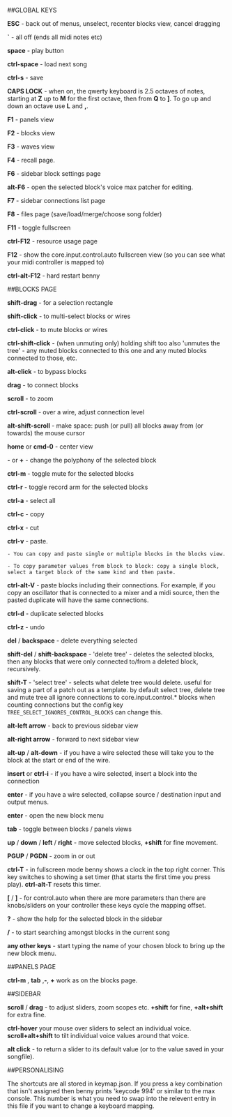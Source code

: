 ##GLOBAL KEYS

**ESC** - back out of menus, unselect, recenter blocks view, cancel dragging

**`** - all off (ends all midi notes etc)

**space** - play button

**ctrl-space** - load next song

**ctrl-s** - save

**CAPS LOCK** - when on, the qwerty keyboard is 2.5 octaves of notes, starting at **Z** up to **M** for the first octave, then from **Q** to **]**. To go up and down an octave use **L** and **,**.

**F1** - panels view

**F2** - blocks view

**F3** - waves view

**F4** - recall page.

**F6** - sidebar block settings page

**alt-F6** - open the selected block's voice max patcher for editing.

**F7** - sidebar connections list page

**F8** - files page (save/load/merge/choose song folder)

**F11** - toggle fullscreen

**ctrl-F12** - resource usage page

**F12** - show the core.input.control.auto fullscreen view (so you can see what your midi controller is mapped to)



**ctrl-alt-F12** - hard restart benny





##BLOCKS PAGE

**shift-drag** - for a selection rectangle

**shift-click** - to multi-select blocks or wires 

**ctrl-click** - to mute blocks or wires
   
**ctrl-shift-click** - (when unmuting only) holding shift too also 'unmutes the tree' - any muted blocks connected to this one and any muted blocks connected to those, etc.

**alt-click** - to bypass blocks

**drag** - to connect blocks

**scroll** - to zoom

**ctrl-scroll** - over a wire, adjust connection level

**alt-shift-scroll** - make space: push (or pull) all blocks away from (or towards) the mouse cursor


**home** or **cmd-0** - center view

**-** or **+** - change the polyphony of the selected block

**ctrl-m** - toggle mute for the selected blocks

**ctrl-r** - toggle record arm for the selected blocks

**ctrl-a** - select all

**ctrl-c** - copy

**ctrl-x** - cut

**ctrl-v** - paste. 

    - You can copy and paste single or multiple blocks in the blocks view.

    - To copy parameter values from block to block: copy a single block, select a target block of the same kind and then paste.

**ctrl-alt-V** - paste blocks including their connections. For example, if you copy an oscillator that is connected to a mixer and a midi source, then the pasted duplicate will have the same connections.

**ctrl-d** - duplicate selected blocks

**ctrl-z** - undo

**del** / **backspace** - delete everything selected

**shift-del** / **shift-backspace** - 'delete tree' - deletes the selected blocks, then any blocks that were only connected to/from a deleted block, recursively.

**shift-T** - 'select tree' - selects what delete tree would delete. useful for saving a part of a patch out as a template. by default select tree, delete tree and mute tree all ignore connections to core.input.control.* blocks when counting connections but the config key ```TREE_SELECT_IGNORES_CONTROL_BLOCKS``` can change this.

**alt-left arrow** - back to previous sidebar view

**alt-right arrow** - forward to next sidebar view

**alt-up** / **alt-down** - if you have a wire selected these will take you to the block at the start or end of the wire.

**insert** or **ctrl-i** - if you have a wire selected, insert a block into the connection

**enter** - if you have a wire selected, collapse source / destination input and output menus.

**enter** - open the new block menu

**tab** - toggle between blocks / panels views

**up** / **down** / **left** / **right** - move selected blocks, **+shift** for fine movement.

**PGUP** / **PGDN** - zoom in or out

**ctrl-T** - in fullscreen mode benny shows a clock in the top right corner. This key switches to showing a set timer (that starts the first time you press play). **ctrl-alt-T** resets this timer.

**[** / **]** - for control.auto when there are more parameters than there are knobs/sliders on your controller these keys cycle the mapping offset.

**?** - show the help for the selected block in the sidebar

**/** - to start searching amongst blocks in the current song

**any other keys** - start typing the name of your chosen block to bring up the new block menu.





##PANELS PAGE

**ctrl-m** , **tab** ,**-**, **+** work as on the blocks page.







##SIDEBAR

**scroll** / **drag** - to adjust sliders, zoom scopes etc. **+shift** for fine, **+alt+shift** for extra fine.

**ctrl-hover** your mouse over sliders to select an individual voice. **scroll+alt+shift** to tilt individual voice values around that voice.

**alt click** - to return a slider to its default value (or to the value saved in your songfile).





##PERSONALISING

The shortcuts are all stored in keymap.json. If you press a key combination that isn't assigned then benny prints 'keycode 994' or similar to the max console. This number is what you need to swap into the relevent entry in this file if you want to change a keyboard mapping.